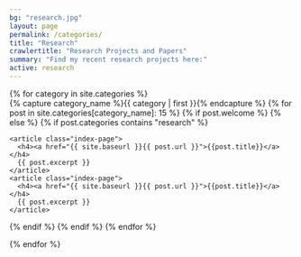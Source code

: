 ```yaml
---
bg: "research.jpg"
layout: page
permalink: /categories/
title: "Research"
crawlertitle: "Research Projects and Papers"
summary: "Find my recent research projects here:"
active: research
---
```


<div id="archives">
{% for category in site.categories %}
  <div class="archive-group">
    {% capture category_name %}{{ category | first }}{% endcapture %}
    {% for post in site.categories[category_name]: 15 %}
   {% if post.welcome %} {% else %}
       {% if post.categories contains "research" %}

    <article class="index-page">
      <h4><a href="{{ site.baseurl }}{{ post.url }}">{{post.title}}</a></h4>
      {{ post.excerpt }}
    </article>
    <article class="index-page">
      <h4><a href="{{ site.baseurl }}{{ post.url }}">{{post.title}}</a></h4>
      {{ post.excerpt }}
    </article>
  {% endif %}
  {% endif %}
    {% endfor %}
  </div>
{% endfor %}
</div>